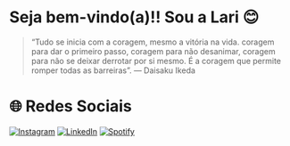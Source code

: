 # Seja bem-vindo(a)!! Sou a Lari 😊

> “Tudo se inicia com a coragem, mesmo a vitória na vida. coragem para dar o primeiro passo, coragem para não desanimar, coragem para não se deixar derrotar por si mesmo. É a coragem que permite romper todas as barreiras”. — Daisaku Ikeda

# 🌐 Redes Sociais

[![Instagram](https://img.shields.io/badge/Instagram-E4405F?style=for-the-badge&logo=instagram&logoColor=white)](https://www.instagram.com/larissanakamura.dev/) [![LinkedIn](https://img.shields.io/badge/LinkedIn-0077B5?style=for-the-badge&logo=linkedin&logoColor=white)](https://www.linkedin.com/in/larissakmnakamura/) [![Spotify](https://img.shields.io/badge/Spotify-1ED760?&style=for-the-badge&logo=spotify&logoColor=white)](https://open.spotify.com/user/larii_nakaa)
